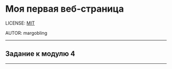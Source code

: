 # Моя первая веб-страница

LICENSE: [MIT](./license.md)

AUTOR: margobling

---

## Задание к модулю 4

---